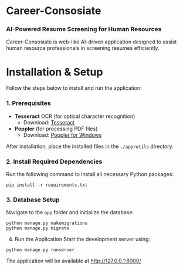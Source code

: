# Career-Consosiate
### AI-Powered Resume Screening for Human Resources

Career-Consosiate is web-like AI-driven application designed to assist human resource professionals in screening resumes efficiently.

# Installation & Setup
Follow the steps below to install and run the application:
### 1. Prerequisites
- **Tesseract** OCR (for optical character recognition)
  - Download: [Tesseract](https://github.com/tesseract-ocr/tesseract)
- **Poppler** (for processing PDF files)
  - Download: [Poppler for Windows](https://github.com/oschwartz10612/poppler-windows)

After installation, place the installed files in the `./app/utils` directory.

### 2. Install Required Dependencies
Run the following command to install all necessary Python packages:
```
pip install -r requirements.txt
```

### 3. Database Setup
Navigate to the `app` folder and initialize the database:
```
python manage.py makemigrations
python manage.py migrate
```

4. Run the Application
Start the development server using:
```
python manage.py runserver
```
The application will be available at http://127.0.0.1:8000/

